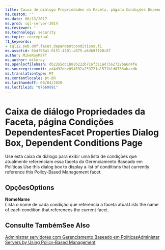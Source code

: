 ```yaml
---
title: Caixa de diálogo Propriedades da Faceta, página Condições Dependentes | Microsoft Docs
ms.custom: ''
ms.date: 06/13/2017
ms.prod: sql-server-2014
ms.reviewer: ''
ms.technology: security
ms.topic: conceptual
f1_keywords:
- sql12.swb.dmf.facet.dependentconditions.f1
ms.assetid: 0b4f98a1-0151-4301-a675-a6db9ff20c87
author: MikeRayMSFT
ms.author: mikeray
ms.openlocfilehash: db2265dc1b88b222b716f311ad7562722ba6d4fe
ms.sourcegitcommit: ad4d92dce894592a259721a1571b1d8736abacdb
ms.translationtype: MT
ms.contentlocale: pt-BR
ms.lasthandoff: 08/04/2020
ms.locfileid: "87569991"
---
```

# <a name="facet-properties-dialog-box-dependent-conditions-page"></a><span data-ttu-id="d1196-102">Caixa de diálogo Propriedades da Faceta, página Condições Dependentes</span><span class="sxs-lookup"><span data-stu-id="d1196-102">Facet Properties Dialog Box, Dependent Conditions Page</span></span>
  <span data-ttu-id="d1196-103">Use esta caixa de diálogo para exibir uma lista de condições que atualmente referenciam essa faceta do Gerenciamento Baseado em Políticas.</span><span class="sxs-lookup"><span data-stu-id="d1196-103">Use this dialog box to display a list of conditions that currently reference this Policy-Based Management facet.</span></span>  
  
## <a name="options"></a><span data-ttu-id="d1196-104">Opções</span><span class="sxs-lookup"><span data-stu-id="d1196-104">Options</span></span>  
 <span data-ttu-id="d1196-105">**Nome**</span><span class="sxs-lookup"><span data-stu-id="d1196-105">**Name**</span></span>  
 <span data-ttu-id="d1196-106">Lista o nome de cada condição que referencia a faceta atual.</span><span class="sxs-lookup"><span data-stu-id="d1196-106">Lists the name of each condition that references the current facet.</span></span>  
  
## <a name="see-also"></a><span data-ttu-id="d1196-107">Consulte Também</span><span class="sxs-lookup"><span data-stu-id="d1196-107">See Also</span></span>  
 [<span data-ttu-id="d1196-108">Administrar servidores com Gerenciamento Baseado em Políticas</span><span class="sxs-lookup"><span data-stu-id="d1196-108">Administer Servers by Using Policy-Based Management</span></span>](administer-servers-by-using-policy-based-management.md)  
  
  
